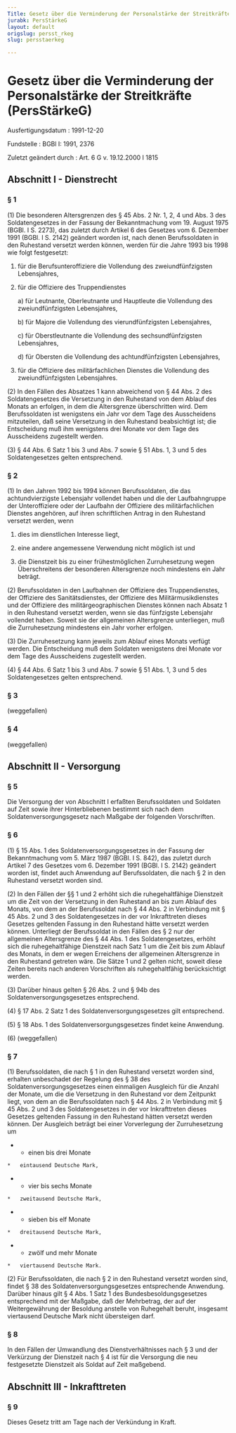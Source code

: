 ```yaml
---
Title: Gesetz über die Verminderung der Personalstärke der Streitkräfte
jurabk: PersStärkeG
layout: default
origslug: persst_rkeg
slug: persstaerkeg

---
```


# Gesetz über die Verminderung der Personalstärke der Streitkräfte (PersStärkeG)

Ausfertigungsdatum
:   1991-12-20

Fundstelle
:   BGBl I: 1991, 2376

Zuletzt geändert durch
:   Art. 6 G v. 19.12.2000 I 1815

## Abschnitt I - Dienstrecht

### § 1

(1) Die besonderen Altersgrenzen des § 45 Abs. 2 Nr. 1, 2, 4 und Abs.
3 des Soldatengesetzes in der Fassung der Bekanntmachung vom 19.
August 1975 (BGBl. I S. 2273), das zuletzt durch Artikel 6 des
Gesetzes vom 6. Dezember 1991 (BGBl. I S. 2142) geändert worden ist,
nach denen Berufssoldaten in den Ruhestand versetzt werden können,
werden für die Jahre 1993 bis 1998 wie folgt festgesetzt:

1.  für die Berufsunteroffiziere die Vollendung des zweiundfünfzigsten
    Lebensjahres,


2.  für die Offiziere des Truppendienstes

    a)  für Leutnante, Oberleutnante und Hauptleute die Vollendung des
        zweiundfünfzigsten Lebensjahres,


    b)  für Majore die Vollendung des vierundfünfzigsten Lebensjahres,


    c)  für Oberstleutnante die Vollendung des sechsundfünfzigsten
        Lebensjahres,


    d)  für Obersten die Vollendung des achtundfünfzigsten Lebensjahres,





3.  für die Offiziere des militärfachlichen Dienstes die Vollendung des
    zweiundfünfzigsten Lebensjahres.




(2) In den Fällen des Absatzes 1 kann abweichend von § 44 Abs. 2 des
Soldatengesetzes die Versetzung in den Ruhestand von dem Ablauf des
Monats an erfolgen, in dem die Altersgrenze überschritten wird. Dem
Berufssoldaten ist wenigstens ein Jahr vor dem Tage des Ausscheidens
mitzuteilen, daß seine Versetzung in den Ruhestand beabsichtigt ist;
die Entscheidung muß ihm wenigstens drei Monate vor dem Tage des
Ausscheidens zugestellt werden.

(3) § 44 Abs. 6 Satz 1 bis 3 und Abs. 7 sowie § 51 Abs. 1, 3 und 5 des
Soldatengesetzes gelten entsprechend.

### § 2

(1) In den Jahren 1992 bis 1994 können Berufssoldaten, die das
achtundvierzigste Lebensjahr vollendet haben und die der
Laufbahngruppe der Unteroffiziere oder der Laufbahn der Offiziere des
militärfachlichen Dienstes angehören, auf ihren schriftlichen Antrag
in den Ruhestand versetzt werden, wenn

1.  dies im dienstlichen Interesse liegt,


2.  eine andere angemessene Verwendung nicht möglich ist und


3.  die Dienstzeit bis zu einer frühestmöglichen Zurruhesetzung wegen
    Überschreitens der besonderen Altersgrenze noch mindestens ein Jahr
    beträgt.




(2) Berufssoldaten in den Laufbahnen der Offiziere des
Truppendienstes, der Offiziere des Sanitätsdienstes, der Offiziere des
Militärmusikdienstes und der Offiziere des militärgeographischen
Dienstes können nach Absatz 1 in den Ruhestand versetzt werden, wenn
sie das fünfzigste Lebensjahr vollendet haben. Soweit sie der
allgemeinen Altersgrenze unterliegen, muß die Zurruhesetzung
mindestens ein Jahr vorher erfolgen.

(3) Die Zurruhesetzung kann jeweils zum Ablauf eines Monats verfügt
werden. Die Entscheidung muß dem Soldaten wenigstens drei Monate vor
dem Tage des Ausscheidens zugestellt werden.

(4) § 44 Abs. 6 Satz 1 bis 3 und Abs. 7 sowie § 51 Abs. 1, 3 und 5 des
Soldatengesetzes gelten entsprechend.

### § 3

(weggefallen)

### § 4

(weggefallen)

## Abschnitt II - Versorgung

### § 5

Die Versorgung der von Abschnitt I erfaßten Berufssoldaten und
Soldaten auf Zeit sowie ihrer Hinterbliebenen bestimmt sich nach dem
Soldatenversorgungsgesetz nach Maßgabe der folgenden Vorschriften.

### § 6

(1) § 15 Abs. 1 des Soldatenversorgungsgesetzes in der Fassung der
Bekanntmachung vom 5. März 1987 (BGBl. I S. 842), das zuletzt durch
Artikel 7 des Gesetzes vom 6. Dezember 1991 (BGBl. I S. 2142) geändert
worden ist, findet auch Anwendung auf Berufssoldaten, die nach § 2 in
den Ruhestand versetzt worden sind.

(2) In den Fällen der §§ 1 und 2 erhöht sich die ruhegehaltfähige
Dienstzeit um die Zeit von der Versetzung in den Ruhestand an bis zum
Ablauf des Monats, von dem an der Berufssoldat nach § 44 Abs. 2 in
Verbindung mit § 45 Abs. 2 und 3 des Soldatengesetzes in der vor
Inkrafttreten dieses Gesetzes geltenden Fassung in den Ruhestand hätte
versetzt werden können. Unterliegt der Berufssoldat in den Fällen des
§ 2 nur der allgemeinen Altersgrenze des § 44 Abs. 1 des
Soldatengesetzes, erhöht sich die ruhegehaltfähige Dienstzeit nach
Satz 1 um die Zeit bis zum Ablauf des Monats, in dem er wegen
Erreichens der allgemeinen Altersgrenze in den Ruhestand getreten
wäre. Die Sätze 1 und 2 gelten nicht, soweit diese Zeiten bereits nach
anderen Vorschriften als ruhegehaltfähig berücksichtigt werden.

(3) Darüber hinaus gelten § 26 Abs. 2 und § 94b des
Soldatenversorgungsgesetzes entsprechend.

(4) § 17 Abs. 2 Satz 1 des Soldatenversorgungsgesetzes gilt
entsprechend.

(5) § 18 Abs. 1 des Soldatenversorgungsgesetzes findet keine
Anwendung.

(6) (weggefallen)

### § 7

(1) Berufssoldaten, die nach § 1 in den Ruhestand versetzt worden
sind, erhalten unbeschadet der Regelung des § 38 des
Soldatenversorgungsgesetzes einen einmaligen Ausgleich für die Anzahl
der Monate, um die die Versetzung in den Ruhestand vor dem Zeitpunkt
liegt, von dem an die Berufssoldaten nach § 44 Abs. 2 in Verbindung
mit § 45 Abs. 2 und 3 des Soldatengesetzes in der vor Inkrafttreten
dieses Gesetzes geltenden Fassung in den Ruhestand hätten versetzt
werden können. Der Ausgleich beträgt bei einer Vorverlegung der
Zurruhesetzung um

*    *   einen bis drei Monate

    *   eintausend Deutsche Mark,


*    *   vier bis sechs Monate

    *   zweitausend Deutsche Mark,


*    *   sieben bis elf Monate

    *   dreitausend Deutsche Mark,


*    *   zwölf und mehr Monate

    *   viertausend Deutsche Mark.




(2) Für Berufssoldaten, die nach § 2 in den Ruhestand versetzt worden
sind, findet § 38 des Soldatenversorgungsgesetzes entsprechende
Anwendung. Darüber hinaus gilt § 4 Abs. 1 Satz 1 des
Bundesbesoldungsgesetzes entsprechend mit der Maßgabe, daß der
Mehrbetrag, der auf der Weitergewährung der Besoldung anstelle von
Ruhegehalt beruht, insgesamt viertausend Deutsche Mark nicht
übersteigen darf.

### § 8

In den Fällen der Umwandlung des Dienstverhältnisses nach § 3 und der
Verkürzung der Dienstzeit nach § 4 ist für die Versorgung die neu
festgesetzte Dienstzeit als Soldat auf Zeit maßgebend.

## Abschnitt III - Inkrafttreten

### § 9

Dieses Gesetz tritt am Tage nach der Verkündung in Kraft.

